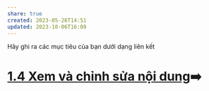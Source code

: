 ```yaml
---
share: true
created: 2023-05-26T14:51
updated: 2023-10-06T16:09
---
```

Hãy ghi ra các mục tiêu của bạn dưới dạng liên kết
# [1.4 Xem và chỉnh sửa nội dung](./1.4%20Xem%20v%C3%A0%20ch%E1%BB%89nh%20s%E1%BB%ADa%20n%E1%BB%99i%20dung.md)➡️
